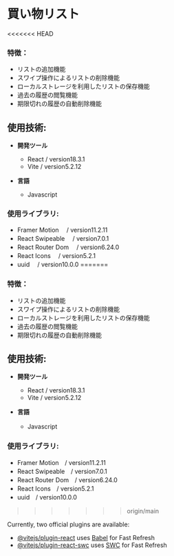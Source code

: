 # 買い物リスト
<<<<<<< HEAD

### 特徴：

- リストの追加機能
- スワイプ操作によるリストの削除機能
- ローカルストレージを利用したリストの保存機能
- 過去の履歴の閲覧機能
- 期限切れの履歴の自動削除機能

## 使用技術:<br>

- **<p>開発ツール</p>**
  - React / version18.3.1
  - Vite / version5.2.12
- **<p>言語</p>**
  - Javascript

### 使用ライブラリ:<br>

- Framer Motion 　/ version11.2.11
- React Swipeable 　/ version7.0.1
- React Router Dom 　/ version6.24.0
- React Icons 　/ version5.2.1
- uuid 　/ version10.0.0
=======

### 特徴：
- リストの追加機能
- スワイプ操作によるリストの削除機能
- ローカルストレージを利用したリストの保存機能
- 過去の履歴の閲覧機能
- 期限切れの履歴の自動削除機能　　
   
## 使用技術:<br>  
- **<p>開発ツール</p>**
  - React / version18.3.1
  - Vite / version5.2.12
- **<p>言語</p>**
  -  Javascript　
### 使用ライブラリ:<br>
- Framer Motion　/ version11.2.11
- React Swipeable　/ version7.0.1
- React Router Dom　/ version6.24.0
- React Icons　/ version5.2.1
- uuid　/ version10.0.0


>>>>>>> origin/main

Currently, two official plugins are available:

- [@vitejs/plugin-react](https://github.com/vitejs/vite-plugin-react/blob/main/packages/plugin-react/README.md) uses [Babel](https://babeljs.io/) for Fast Refresh
- [@vitejs/plugin-react-swc](https://github.com/vitejs/vite-plugin-react-swc) uses [SWC](https://swc.rs/) for Fast Refresh
